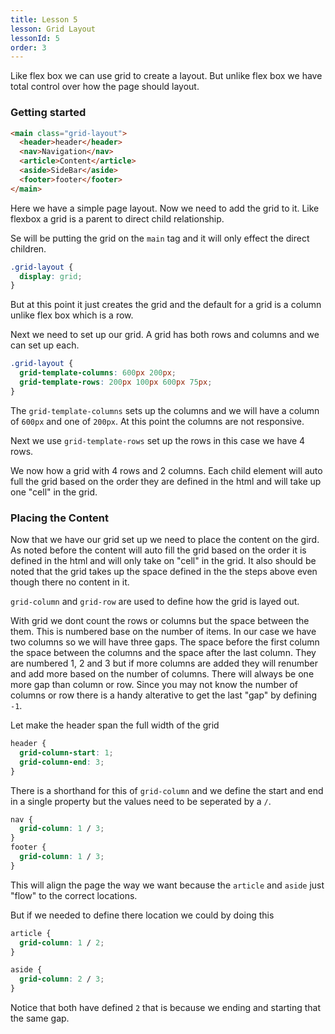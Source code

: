 ```yaml
---
title: Lesson 5
lesson: Grid Layout
lessonId: 5
order: 3
---
```


Like flex box we can use grid to create a layout.  But unlike flex box we have total control over how the page should layout.

### Getting started

```html
<main class="grid-layout">
  <header>header</header>
  <nav>Navigation</nav>
  <article>Content</article>
  <aside>SideBar</aside>
  <footer>footer</footer>
</main>
```

Here we have a simple page layout.  Now we need to add the grid to it.  Like flexbox a grid is a parent to direct child relationship.

Se will be putting the grid on the `main` tag and it will only effect the direct children.

```css
.grid-layout {
  display: grid;
}
```

But at this point it just creates the grid and the default for a grid is a column unlike flex box which is a row.

Next we need to set up our grid.  A grid has both rows and columns and we can set up each.

```css
.grid-layout {
  grid-template-columns: 600px 200px;
  grid-template-rows: 200px 100px 600px 75px;
}
```

The `grid-template-columns` sets up the columns and we will have a column of `600px` and one of `200px`.  At this point the columns are not responsive.

Next we use `grid-template-rows` set up the rows in this case we have 4 rows.

We now how a grid with 4 rows and 2 columns.  Each child element will auto full the grid based on the order they are defined in the html and will take up one "cell" in the grid.

### Placing the Content

Now that we have our grid set up we need to place the content on the gird.  As noted before the content will auto fill the grid based on the order it is defined in the html and will only take on "cell" in the grid.  It also should be noted that the grid takes up the space defined in the the steps above even though there no content in it.

`grid-column` and `grid-row` are used to define how the grid is layed out.

With grid we dont count the rows or columns but the space between the them.  This is numbered base on the number of items.  In our case we have two columns so we will have three gaps.  The space before the first column the space between the columns and the space after the last column.  They are numbered 1, 2 and 3 but if more columns are added they will renumber and add more based on the number of columns.  There will always be one more gap than column or row.  Since you may not know the number of columns or row there is a handy alterative to get the last "gap" by defining `-1`.

Let make the header span the full width of the grid

```css
header {
  grid-column-start: 1;
  grid-column-end: 3;
}
```

There is a shorthand for this of `grid-column` and we define the start and end in a single property but the values need to be seperated by a `/`.

```css
nav {
  grid-column: 1 / 3;
}
footer {
  grid-column: 1 / 3;
}
```

This will align the page the way we want because the `article` and `aside` just "flow" to the correct locations.

But if we needed to define there location we could by doing this

```css
article {
  grid-column: 1 / 2;
}

aside {
  grid-column: 2 / 3;
}
```

Notice that both have defined `2` that is because we ending and starting that the same gap.